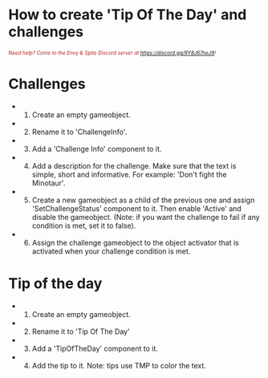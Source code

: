 # How to create 'Tip Of The Day' and challenges
<i><span style="color:FireBrick; font-size:10px;">Need help? Come to the Envy & Spite Discord server at <a href="https://discord.gg/RY8J67neJ9">https://discord.gg/RY8J67neJ9</a>!</span></i>

# Challenges

* 1. Create an empty gameobject.
 
* 2. Rename it to 'ChallengeInfo'.
 
* 3. Add a 'Challenge Info' component to it.

* 4. Add a description for the challenge. Make sure that the text is simple, short and informative. For example: 'Don't fight the Minotaur'.

* 5. Create a new gameobject as a child of the previous one and assign 'SetChallengeStatus' component to it. Then enable 'Active' and disable the gameobject. (Note: if you want the challenge to fail if any condition is met, set it to false).

* 6. Assign the challenge gameobject to the object activator that is activated when your challenge condition is met.

# Tip of the day

* 1. Create an empty gameobject.
 
* 2. Rename it to 'Tip Of The Day'
 
* 3. Add a 'TipOfTheDay' component to it.
 
* 4. Add the tip to it. Note: tips use TMP to color the text.
